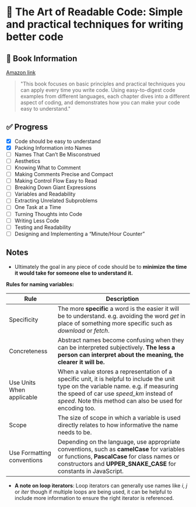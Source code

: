# :page_with_curl: The Art of Readable Code: Simple and practical techniques for writing better code

## :information_desk_person: Book Information

[Amazon link](https://www.edx.org/course/how-code-simple-data-ubcx-htc1x)

> "This book focuses on basic principles and practical techniques you can apply every time you write code. Using easy-to-digest code examples from different languages, each chapter dives into a different aspect of coding, and demonstrates how you can make your code easy to understand."

## :white_check_mark: Progress

- [x] Code should be easy to understand
- [x] Packing Information into Names
- [ ] Names That Can’t Be Misconstrued
- [ ] Aesthetics
- [ ] Knowing What to Comment
- [ ] Making Comments Precise and Compact
- [ ] Making Control Flow Easy to Read
- [ ] Breaking Down Giant Expressions
- [ ] Variables and Readability
- [ ] Extracting Unrelated Subproblems
- [ ] One Task at a Time
- [ ] Turning Thoughts into Code
- [ ] Writing Less Code
- [ ] Testing and Readability
- [ ] Designing and Implementing a “Minute/Hour Counter”

## Notes

- Ultimately the goal in any piece of code should be to **minimize the time it would take for someone else to understand it.**

**Rules for naming variables:**

Rule | Description
--- | ---
Specificity | The more **specific** a word is the easier it will be to understand. e.g. avoiding the word _get_ in place of something more specific such as _download_ or _fetch_.
Concreteness | Abstract names become confusing when they can be interpreted subjectively. **The less a person can interpret about the meaning, the clearer it will be.**
Use Units When applicable | When a value stores a representation of a specific unit, it is helpful to include the unit type on the variable name. e.g. if measuring the speed of car use _speed_km_ instead of _speed_. Note this method can also be used for encoding too.
Scope | The size of scope in which a variable is used directly relates to how informative the name needs to be.
Use Formatting conventions | Depending on the language, use appropriate conventions, such as **camelCase** for variables or functions, **PascalCase** for class names or constructors and **UPPER_SNAKE_CASE** for constants in JavaScript.

- **A note on loop iterators**: Loop iterators can generally use names like _i_, _j_ or _iter_ though if multiple loops are being used, it can be helpful to include more information to ensure the right iterator is referenced.